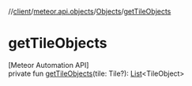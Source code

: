//[client](../../../index.md)/[meteor.api.objects](../index.md)/[Objects](index.md)/[getTileObjects](get-tile-objects.md)

# getTileObjects

[Meteor Automation API]\
private fun [getTileObjects](get-tile-objects.md)(tile: Tile?): [List](https://kotlinlang.org/api/latest/jvm/stdlib/kotlin.collections/-list/index.html)&lt;TileObject&gt;
